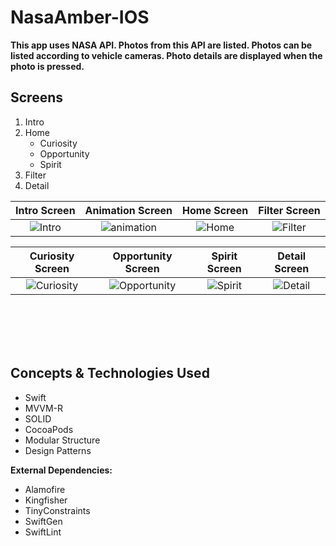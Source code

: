 # NasaAmber-IOS

**This app uses NASA API. Photos from this API are listed. Photos can be listed according to vehicle cameras. Photo details are displayed when the photo is pressed.**
## Screens

1. Intro
2. Home
   - Curiosity
   - Opportunity
   - Spirit
3. Filter
4. Detail



| Intro Screen | Animation Screen | Home Screen | Filter Screen |
|:---------------:|:---------------:|:---------------:|:---------------:|
|![Intro](https://user-images.githubusercontent.com/79257297/165059575-c2d2b32f-0685-40ce-b3d9-4f5c242f0f67.png)|![animation](https://user-images.githubusercontent.com/79257297/165059606-bae94f43-0cc8-4176-85ce-b63c9d4d17bf.png)|![Home](https://user-images.githubusercontent.com/79257297/165059626-0c6a6db6-9bf0-44f6-ab0e-6329db5b1b14.png)|![Filter](https://user-images.githubusercontent.com/79257297/165059652-77190e81-18b8-455d-8c6a-07dcab9a8a6d.png)


| Curiosity Screen | Opportunity Screen | Spirit Screen | Detail Screen |
|:---------------:|:---------------:|:---------------:|:---------------:|
|![Curiosity](https://user-images.githubusercontent.com/79257297/165060664-ed1b8e55-5ec6-4865-bb0f-8dd442d22f1f.png)|![Opportunity](https://user-images.githubusercontent.com/79257297/165060686-d7bd6b76-973c-40d2-b771-7689fae68a32.png)|![Spirit](https://user-images.githubusercontent.com/79257297/165060749-35f77857-b501-425e-aabe-d1941ba6a86b.png)|![Detail](https://user-images.githubusercontent.com/79257297/165060769-f1f78872-a6e3-432e-aaca-4f9236356104.png)




<br> <br>
<br> <br>

## Concepts & Technologies Used
 - Swift
 - MVVM-R
 - SOLID
 - CocoaPods
 - Modular Structure
 - Design Patterns

 **External Dependencies:**
 - Alamofire
 - Kingfisher
 - TinyConstraints
 - SwiftGen
 - SwiftLint


<br> <br>
